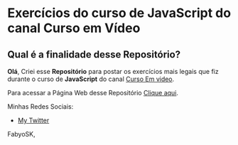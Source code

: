 # Exercícios do curso de JavaScript do **canal Curso em Vídeo**
## Qual é a finalidade desse Repositório?
**Olá**, Criei esse **Repositório** para postar os exercícios mais legais que fiz durante o curso de **JavaScript** do canal [Curso Em video](https://www.youtube.com/cursoemvideo).

Para acessar a Página Web desse Repositório [Clique aqui](https://fabyosk.github.io/cev-cursoJS-exercises/).

Minhas Redes Sociais:
* [My Twitter](https://Twitter.com/FabyoSK)

FabyoSK,
